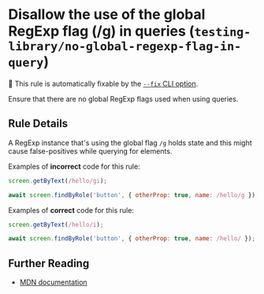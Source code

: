 # Disallow the use of the global RegExp flag (/g) in queries (`testing-library/no-global-regexp-flag-in-query`)

🔧 This rule is automatically fixable by the [`--fix` CLI option](https://eslint.org/docs/latest/user-guide/command-line-interface#--fix).

<!-- end auto-generated rule header -->

Ensure that there are no global RegExp flags used when using queries.

## Rule Details

A RegExp instance that's using the global flag `/g` holds state and this might cause false-positives while querying for elements.

Examples of **incorrect** code for this rule:

```js
screen.getByText(/hello/gi);
```

```js
await screen.findByRole('button', { otherProp: true, name: /hello/g });
```

Examples of **correct** code for this rule:

```js
screen.getByText(/hello/i);
```

```js
await screen.findByRole('button', { otherProp: true, name: /hello/ });
```

## Further Reading

- [MDN documentation](https://developer.mozilla.org/en-US/docs/Web/JavaScript/Reference/Global_Objects/RegExp/lastIndex)
